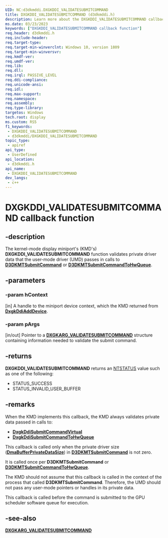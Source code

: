 ```yaml
---
UID: NC:d3dkmddi.DXGKDDI_VALIDATESUBMITCOMMAND
title: DXGKDDI_VALIDATESUBMITCOMMAND (d3dkmddi.h)
description: Learn more about the DXGKDDI_VALIDATESUBMITCOMMAND callback function.
ms.date: 03/23/2023
keywords: ["DXGKDDI_VALIDATESUBMITCOMMAND callback function"]
req.header: d3dkmddi.h
req.include-header: 
req.target-type: 
req.target-min-winverclnt: Windows 10, version 1809
req.target-min-winversvr: 
req.kmdf-ver: 
req.umdf-ver: 
req.lib: 
req.dll: 
req.irql: PASSIVE_LEVEL
req.ddi-compliance: 
req.unicode-ansi: 
req.idl: 
req.max-support: 
req.namespace: 
req.assembly: 
req.type-library: 
targetos: Windows
tech.root: display
ms.custom: RS5
f1_keywords:
 - DXGKDDI_VALIDATESUBMITCOMMAND
 - d3dkmddi/DXGKDDI_VALIDATESUBMITCOMMAND
topic_type:
 - apiref
api_type:
 - UserDefined
api_location:
 - d3dkmddi.h
api_name:
 - DXGKDDI_VALIDATESUBMITCOMMAND
dev_langs:
 - c++
---
```


# DXGKDDI_VALIDATESUBMITCOMMAND callback function

## -description

The kernel-mode display miniport's (KMD's) **DXGKDDI_VALIDATESUBMITCOMMAND** function validates private driver data that the user-mode driver (UMD) passes in calls to [**D3DKMTSubmitCommand**](nc-d3dkmddi-dxgkddi_submitcommand.md) or [**D3DKMTSubmitCommandToHwQueue**](../d3dkmthk/nf-d3dkmthk-d3dkmtsubmitcommandtohwqueue.md).

## -parameters

### -param hContext

[in] A handle to the miniport device context, which the KMD returned from [**DxgkDdiAddDevice**](../dispmprt/nc-dispmprt-dxgkddi_add_device.md).

### -param pArgs

[in/out] Pointer to a [**DXGKARG_VALIDATESUBMITCOMMAND**](ns-d3dkmddi-_dxgkarg_validatesubmitcommand.md) structure containing information needed to validate the submit command.

## -returns

**DXGKDDI_VALIDATESUBMITCOMMAND** returns an [NTSTATUS](/windows-hardware/drivers/kernel/using-ntstatus-values) value such as one of the following:

* STATUS_SUCCESS
* STATUS_INVALID_USER_BUFFER

## -remarks

When the KMD implements this callback, the KMD always validates private data passed in calls to:

* [**DxgkDdiSubmitCommandVirtual**](nc-d3dkmddi-dxgkddi_submitcommandvirtual.md)
* [**DxgkDdiSubmitCommandToHwQueue**](nc-d3dkmddi-dxgkddi_submitcommandtohwqueue.md)

This callback is called only when the private driver size ([**DmaBufferPrivateDataSize**](ns-d3dkmddi-_dxgkarg_submitcommand.md)) in [**D3DKMTSubmitCommand**](nc-d3dkmddi-dxgkddi_submitcommand.md) is not zero.

It is called once per **D3DKMTSubmitCommand** or [**D3DKMTSubmitCommandToHwQueue**](../d3dkmthk/nf-d3dkmthk-d3dkmtsubmitcommandtohwqueue.md).

The KMD should not assume that this callback is called in the context of the process that called **D3DKMTSubmitCommand**. Therefore, the UMD should not pass any user-mode pointers or handles in its private data.

This callback is called before the command is submitted to the GPU scheduler software queue for execution.

## -see-also

[**DXGKARG_VALIDATESUBMITCOMMAND**](ns-d3dkmddi-_dxgkarg_validatesubmitcommand.md)
